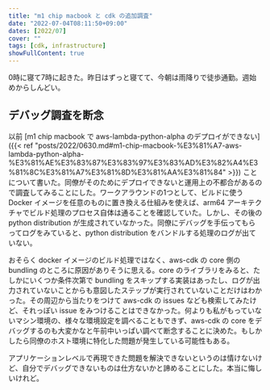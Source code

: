 ```yaml
---
title: "m1 chip macbook と cdk の追加調査"
date: "2022-07-04T08:11:50+09:00"
dates: [2022/07]
cover: ""
tags: [cdk, infrastructure]
showFullContent: true
---
```


0時に寝て7時に起きた。昨日はずっと寝てて、今朝は雨降りで徒歩通勤。週始めからしんどい。

## デバッグ調査を断念

以前 [m1 chip macbook で aws-lambda-python-alpha のデプロイができない]({{< ref "posts/2022/0630.md#m1-chip-macbook-%E3%81%A7-aws-lambda-python-alpha-%E3%81%AE%E3%83%87%E3%83%97%E3%83%AD%E3%82%A4%E3%81%8C%E3%81%A7%E3%81%8D%E3%81%AA%E3%81%84" >}}) ことについて書いた。同僚がそのためにデプロイできないと運用上の不都合があるので調査してみることにした。ワークアラウンドの1つとして、ビルドに使う Docker イメージを任意のものに置き換える仕組みを使えば、arm64 アーキテクチャでビルド処理のプロセス自体は通ることを確認していた。しかし、その後の python distribution が生成されていなかった。同僚にデバッグを手伝ってもらってログをみていると、python distribution をバンドルする処理のログが出ていない。

おそらく docker イメージのビルド処理ではなく、aws-cdk の core 側の bundling のところに原因がありそうに思える。core のライブラリをみると、たしかにいくつか条件次第で bundling をスキップする実装はあったし、ログが出力されていないことからも意図したステップが実行されていないことだけはわかった。その周辺から当たりをつけて aws-cdk の issues なども検索してみたけど、それっぽい issue をみつけることはできなかった。何よりも私がもっていないマシン環境の、様々な環境設定を調べることもできず、aws-cdk の core をデバッグするのも大変かなと午前中いっぱい調べて断念することに決めた。もしかしたら同僚のホスト環境に特化した問題が発生している可能性もある。

アプリケーションレベルで再現できた問題を解決できないというのは情けないけど、自分でデバッグできないものは仕方ないかと諦めることにした。本当に悔しいけれど。
